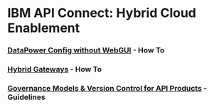 # IBM API Connect: Hybrid Cloud Enablement    



### [DataPower Config without WebGUI](./datapower-config/README.md) - How To   

### [Hybrid Gateways](./hybrid-gwy/README.md) - How To  

### [Governance Models & Version Control for API Products](./governance/README.md) - Guidelines  
